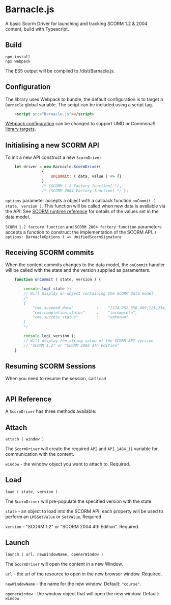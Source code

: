 Barnacle.js
===========


A basic Scorm Driver for launching and tracking SCORM 1.2 & 2004 content, build with Typescript.


Build
-----

	npm install
	npx webpack

The ES5 output will be compiled to /dist/Barnacle.js.

Configuration
-------------

The library uses Webpack to bundle, the default configuration is to target a `Barnacle` global variable. The script can be included using a script tag.

```html
	<script src="Barnacle.js"></script>
```

[Webpack configuration](https://webpack.js.org/configuration/output/) can be changed to support UMD or CommonJS [library targets](https://webpack.js.org/configuration/output/#outputlibrarytarget).


Initialising a new SCORM API
----------------------------


To init a new API construct a new `ScormDriver`

```javascript
	let driver = new Barnacle.ScormDriver(
				{ 
					onCommit: ( data, value ) => {} 
				},
				/* [SCORM 1.2 Factory function] */, 
				/* [SCORM 2004 Factory function] */ );
```
	
`options` parameter accepts a object with a callback function `onCommit ( state, version )`. This function will be called when new data is available via the API. See [SCORM runtime reference](https://scorm.com/scorm-explained/technical-scorm/run-time/run-time-reference/) for details of the values set in the data model.


`SCORM 1.2 factory function` and `SCORM 2004 factory function` parameters accepts a function to construct the implementation of the SCORM API. `( options: BarnacleOptions ) => UnifiedScormSignature`


Receiving SCORM commits
-----------------------

When the content commits changes to the data model, the `onCommit` handler will be called with the state and the version supplied as paramenters.

```javascript
	function onCommit ( state, version ) {

		console.log( state );
		// Will display an object containing the SCORM data model
		/*
		{
			"cmi.suspend_data"          :    "[124,252,358,469,121,254,322]",
			"cmi.completion_status"     :    "incomplete",
			"cmi.success_status"        :    "unknown"
		}
		*/

		console.log( version );
		// Will display the string value of the SCORM API version
		// "SCORM 1.2" or "SCORM 2004 4th Edition"
	}
```

Resuming SCORM Sessions
-----------------------

When you need to resume the session, call `load`

```javascript
```


API Reference
-------------

A `ScormDriver` has three methods available: 

Attach
---


	attach ( window )

The `ScormDriver` will create the required `API` and `API_1484_11` variable for communication with the content.

`window` - the window object you want to attach to. Required.

Load
---

	load ( state, version )

The `ScormDriver` will pre-populate the specified version with the state.

`state` - an object to load into the SCORM API, each property will be used to perform an `LMSSetValue` or `SetValue`. Required.

`version` - "SCORM 1.2" or "SCORM 2004 4th Edition". Required.

Launch
---

	launch ( url, newWindowName, openerWindow )

The `ScormDriver` will open the content in a new Window.

`url` - the url of the resource to open in the new browser window. Required.

`newWindowName` - the name for the new window. Default: `"course"`.

`openerWindow` - the window object that will open the new window. Default: `window`